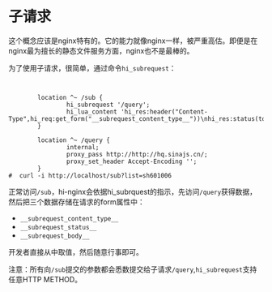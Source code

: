 # 子请求

这个概念应该是nginx特有的。它的能力就像nginx一样，被严重高估。即便是在nginx最为擅长的静态文件服务方面，nginx也不是最棒的。

为了使用子请求，很简单，通过命令`hi_subrequest`：

```nginx


        location ^~ /sub {
                hi_subrequest '/query';
                hi_lua_content 'hi_res:header("Content-Type",hi_req:get_form("__subrequest_content_type__"))\nhi_res:status(tonumber(hi_req:get_form("__subrequest_status__")))\nhi_res:content(hi_req:get_form("__subrequest_body__"))';
        }

        location ^~ /query {
                internal;
                proxy_pass http://http://hq.sinajs.cn/;
                proxy_set_header Accept-Encoding '';
        }
#  curl -i http://localhost/sub?list=sh601006

```

正常访问`/sub`，hi-nginx会依据hi_subrquest的指示，先访问`/query`获得数据，然后把三个数据存储在请求的form属性中：

- `__subrequest_content_type__`
- `__subrequest_status__`
- `__subrequest_body__`

开发者直接从中取值，然后随意行事即可。

注意：所有向`/sub`提交的参数都会悉数提交给子请求`/query`,`hi_subrequest`支持任意HTTP METHOD。
